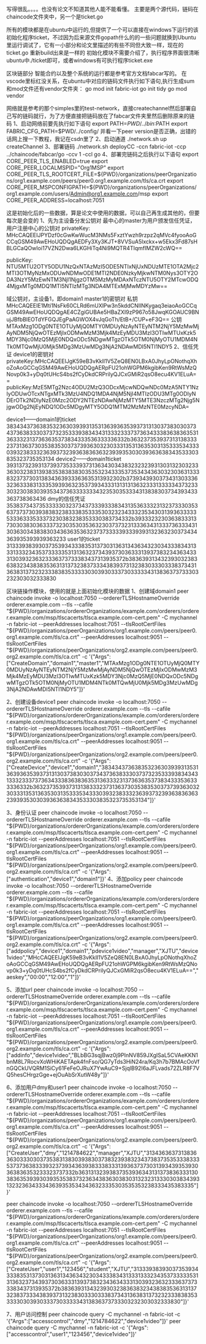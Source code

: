 写得很乱。。。。也没有论文不知道其他人能不能看懂。
主要是两个源代码，链码在chaincode文件夹中，另一个是ticket.go

所有的模块都是在ubuntu中运行的,但提供了一个可以直接在windows下运行的该初始化程序ticket，不过因为后来源文件gopath什么的的一些问题就换到Ubuntu里运行调试了，它有一小部分和论文里描述的有些不同但大致一样，现在的ticket.go 重新build出来是一样的
初始化模块不需要介绍了，执行程序界面很清晰
ubuntu中./ticket即可，或者windows有可执行程序ticket.exe

区块链部分
智能合约以及整个系统的运行都是参考官方文档fabcar写的。
在vscode里标红没关系，在ubuntu中对应的链码文件执行如下语句,执行生成sum和mod文件还有vendor文件夹：
go mod init fabric-iot
go init tidy
go mod vendor

网络就是参考的那个simples里的test-network，直接createchannel然后部署自己写的链码就行，为了方便直接把链码放在了fabcar文件夹里然后删除原来的链码
1、启动网络前要先执行如下语句
export PATH=${PWD}/../bin:$PATH
export FABRIC_CFG_PATH=$PWD/../config/
并看一下peer version是否正确，出错的话网上搜一下教程，我记在csdn里了
2、启动通道
./network.sh up createChannel
3、部署链码
./network.sh deployCC -ccn fabric-iot -ccp ../chaincode/fabcar/go -ccv 1 -ccl go 
4、部署完链码之后执行以下语句
export CORE_PEER_TLS_ENABLED=true
export CORE_PEER_LOCALMSPID="Org1MSP"
export CORE_PEER_TLS_ROOTCERT_FILE=${PWD}/organizations/peerOrganizations/org1.example.com/peers/peer0.org1.example.com/tls/ca.crt
export CORE_PEER_MSPCONFIGPATH=${PWD}/organizations/peerOrganizations/org1.example.com/users/Admin@org1.example.com/msp
export CORE_PEER_ADDRESS=localhost:7051

这是初始化后的一些数据，算是论文中使用的数据，可以自己再生成其他的，但要每次是会变的
1、先为主设备分发公钥对
最中心的master为用户颁发信任凭证，用户注册中心的公钥对
privateKey:
MHcCAQEEIJPYDzf0cGwKwWucM3NMs5FxztYwzh9rzpz2qMVc4fyooAoGCCqGSM49AwEHoUQDQgAEDFy3Xy3KJT+8VVSuA5lxckx+w5Ekx3Fd87sHBLGCaQOwIoi17VZN2Dwa6LKGHiTq4Ni9MQTR4TIqmfIMZW2cWQ==
 
 publicKey: NTU5MTU2OTY5ODU1NzQxNTAzMzI5ODE5NTIxNjUxNDUzMTE1OTA2Mjc2MTI3OTMyNzMxODUwNDMwODE1MTI2NDE0NzkyMjkwNTM0Nys3OTY2ODA3NzY5MzEwNTM3NjI1NjgzOTM5MzMyMDAxNTczNTU5OTY2MTcwODQ4MjgxMTg0MDQ1MTI5NTIzMTg3NDA4MTExMjMwMDYzMw==

域公钥对，主设备1，即domain1
master1的密钥对
私钥
MHcCAQEEIE1Mti1NsFk60CLRd6mUXlPw3n5kddCNIlNKygaq3eiaoAoGCCqGSM49AwEHoUQDQgAE4CZgiGUBAe5HBaZXI9zP967o58JwqKGOAUC9BNujJBfbBlEOTdYFGQJEgPaAGWOX4vJqGoTh/EtB+/CUP+eF3Q==
公钥
MTAxMzg1ODg0NTE1OTUyMjQ0MTY0MDUyNzAyNTEyNTM2NjY5MzMwMjAyNDM5NjQwOTEzMjIxODMwMzM3Mjk4MzEyMDU3MzI3OTIwMTUxKzk5MDY3Njc0MzQ5MjE0NDQxODc5NDgwMTgzOTk5OTM0NjMyOTU1MDM4NTk0MTQwMjU0Mjk5MDg3MzUwMDg3NjA2NDAwMDI5NTI1NDY5
2、信任凭证
device1的密钥对
privateKey:MHcCAQEEIJgK59eB3vKklI1V5ZeQ8EN0LBxA0JhyLpONothqXhoZoAoGCCqGSM49AwEHoUQDQgAERpFU21ohWGPM6kgibKen9RtWsMzQNovp0k3+yDq0tUHcS4bs2fCyDkdCRPrilyQJCxGMiR2qsO8ecu4KV1ELuA==
 publicKey:MzE5MTg2Nzc4ODU2MzQ3ODcxMjcwNDQwNDc0MzA5NTY1NzIyODUwOTcxNTgxMTk3MzU4NDQ1MDA4NjM5NjI4MTIzODU3MTg0ODIyNDErOTk2NDIyNzE0Mzc2ODY2NTEzNDAwNjMzMTY5MTE3NzczMTg2Njg5NjgwODg2NjEyNDQ1ODc5MDgyMTY5ODQ1MTM2MzMzNTE0MzcyNDA=

device1——domain1的ticket
38343437363835323630393931353136393635393731313037383030373437363833303737323533393834343133323337373634333836383635313633323137363635373834333536333336332b3632373539373131383332373136373035383530373739363032303331353136353031353335343330393238333236393732393638363632393935303039363638343533303835323735353134
device2——domain1ticket
39313732393137393735333937313634303438323232393130313230323336303238313938353838383035353234333537353434363032303631333832373730313834363933363635313932302b37393439303734313033363236333831333539393632353739343331313131363233313333343732333032303830393534373633333334323530353334313838303734393433363738363436
dmy的信任凭证
35383734373533333032373437333933383431353633323132373330353637373730393838323833383533353032323433323534303139363333353336333533373230383238353330383734332b3933323230363833313730303830363337323035303536323037373231333634313337363334313036303438383034363635363237373333393339393132363230373434363935393939363233
user1的ticket
31333938393037353934333835313730313631343634323034333834313331333234353733333531313632373439373036333139373832343634333130393236323336373733383437313935372b3836393134323930323836383234383835363131373238373334383937313238303330333837343136383137323233383835333330303930333730333334313836373733303232303032333830

区块链操作模块，使用的就是上面初始化模块的数据
1、创建域domain1
 peer chaincode invoke -o localhost:7050 --ordererTLSHostnameOverride orderer.example.com --tls --cafile "${PWD}/organizations/ordererOrganizations/example.com/orderers/orderer.example.com/msp/tlscacerts/tlsca.example.com-cert.pem" -C mychannel -n fabric-iot --peerAddresses localhost:7051 --tlsRootCertFiles "${PWD}/organizations/peerOrganizations/org1.example.com/peers/peer0.org1.example.com/tls/ca.crt" --peerAddresses localhost:9051 --tlsRootCertFiles "${PWD}/organizations/peerOrganizations/org2.example.com/peers/peer0.org2.example.com/tls/ca.crt" -c '{"Args":["CreateDomain","domain1","master1","MTAxMzg1ODg0NTE1OTUyMjQ0MTY0MDUyNzAyNTEyNTM2NjY5MzMwMjAyNDM5NjQwOTEzMjIxODMwMzM3Mjk4MzEyMDU3MzI3OTIwMTUxKzk5MDY3Njc0MzQ5MjE0NDQxODc5NDgwMTgzOTk5OTM0NjMyOTU1MDM4NTk0MTQwMjU0Mjk5MDg3MzUwMDg3NjA2NDAwMDI5NTI1NDY5"]}'

2、创建设备device1
 peer chaincode invoke -o localhost:7050 --ordererTLSHostnameOverride orderer.example.com --tls --cafile "${PWD}/organizations/ordererOrganizations/example.com/orderers/orderer.example.com/msp/tlscacerts/tlsca.example.com-cert.pem" -C mychannel -n fabric-iot --peerAddresses localhost:7051 --tlsRootCertFiles "${PWD}/organizations/peerOrganizations/org1.example.com/peers/peer0.org1.example.com/tls/ca.crt" --peerAddresses localhost:9051 --tlsRootCertFiles "${PWD}/organizations/peerOrganizations/org2.example.com/peers/peer0.org2.example.com/tls/ca.crt" -c '{"Args":["CreateDevice","device1","domain1","38343437363835323630393931353136393635393731313037383030373437363833303737323533393834343133323337373634333836383635313633323137363635373834333536333336332b3632373539373131383332373136373035383530373739363032303331353136353031353335343330393238333236393732393638363632393935303039363638343533303835323735353134"]}'

3、身份认证
peer chaincode invoke -o localhost:7050 --ordererTLSHostnameOverride orderer.example.com --tls --cafile "${PWD}/organizations/ordererOrganizations/example.com/orderers/orderer.example.com/msp/tlscacerts/tlsca.example.com-cert.pem" -C mychannel -n fabric-iot --peerAddresses localhost:7051 --tlsRootCertFiles "${PWD}/organizations/peerOrganizations/org1.example.com/peers/peer0.org1.example.com/tls/ca.crt" --peerAddresses localhost:9051 --tlsRootCertFiles "${PWD}/organizations/peerOrganizations/org2.example.com/peers/peer0.org2.example.com/tls/ca.crt" -c '{"Args":["authentication","device1","domain1"]}'
4、添加policy
peer chaincode invoke -o localhost:7050 --ordererTLSHostnameOverride orderer.example.com --tls --cafile "${PWD}/organizations/ordererOrganizations/example.com/orderers/orderer.example.com/msp/tlscacerts/tlsca.example.com-cert.pem" -C mychannel -n fabric-iot --peerAddresses localhost:7051 --tlsRootCertFiles "${PWD}/organizations/peerOrganizations/org1.example.com/peers/peer0.org1.example.com/tls/ca.crt" --peerAddresses localhost:9051 --tlsRootCertFiles "${PWD}/organizations/peerOrganizations/org2.example.com/peers/peer0.org2.example.com/tls/ca.crt" -c '{"Args":["addpolicy","device1","domain1","pdevice1video","manager","XJTU","device1video","MHcCAQEEIJgK59eB3vKklI1V5ZeQ8EN0LBxA0JhyLpONothqXhoZoAoGCCqGSM49AwEHoUQDQgAERpFU21ohWGPM6kgibKen9RtWsMzQNovp0k3+yDq0tUHcS4bs2fCyDkdCRPrilyQJCxGMiR2qsO8ecu4KV1ELuA==","aeskey","00:00","12:00","1"]}'

5、添加url 
peer chaincode invoke -o localhost:7050 --ordererTLSHostnameOverride orderer.example.com --tls --cafile "${PWD}/organizations/ordererOrganizations/example.com/orderers/orderer.example.com/msp/tlscacerts/tlsca.example.com-cert.pem" -C mychannel -n fabric-iot --peerAddresses localhost:7051 --tlsRootCertFiles "${PWD}/organizations/peerOrganizations/org1.example.com/peers/peer0.org1.example.com/tls/ca.crt" --peerAddresses localhost:9051 --tlsRootCertFiles "${PWD}/organizations/peerOrganizations/org2.example.com/peers/peer0.org2.example.com/tls/ca.crt" -c '{"Args":["addinfo","device1video","BLbBG3sqjBwz0j9PInNV859JXgISaL5CVAeKKN1bnM8L7RocvXoWHiKAETApk4fnFso/QG7yTds3HiN24ra/Kq3h7b7BMAcOoVfnGQCkUVQRM1SiCy61FeFeOJRuX7YwAuC9+SjqlB92I6aJFLvads72ZLR8F7VQ5hesCHrgzGge+ejOuAbSrXutW48y"]}'

6、添加用户dmy和user1
peer chaincode invoke -o localhost:7050 --ordererTLSHostnameOverride orderer.example.com --tls --cafile "${PWD}/organizations/ordererOrganizations/example.com/orderers/orderer.example.com/msp/tlscacerts/tlsca.example.com-cert.pem" -C mychannel -n fabric-iot --peerAddresses localhost:7051 --tlsRootCertFiles "${PWD}/organizations/peerOrganizations/org1.example.com/peers/peer0.org1.example.com/tls/ca.crt" --peerAddresses localhost:9051 --tlsRootCertFiles "${PWD}/organizations/peerOrganizations/org2.example.com/peers/peer0.org2.example.com/tls/ca.crt" -c '{"Args":["CreateUser","dmy","1214784622","manager","XJTU","31343636373138363630333030373538313830393830373832393832343738373535333833353737363833393237393436393833383331393637373031393439353930363836353233323737332b3631313239383735393634313137383633313038363539393039353538373236343836303830313232313330303834393132323634333436393535343436323335303535353238333435383335"]}'

peer chaincode invoke -o localhost:7050 --ordererTLSHostnameOverride orderer.example.com --tls --cafile "${PWD}/organizations/ordererOrganizations/example.com/orderers/orderer.example.com/msp/tlscacerts/tlsca.example.com-cert.pem" -C mychannel -n fabric-iot --peerAddresses localhost:7051 --tlsRootCertFiles "${PWD}/organizations/peerOrganizations/org1.example.com/peers/peer0.org1.example.com/tls/ca.crt" --peerAddresses localhost:9051 --tlsRootCertFiles "${PWD}/organizations/peerOrganizations/org2.example.com/peers/peer0.org2.example.com/tls/ca.crt" -c '{"Args":["CreateUser","user1","123456","student","XJTU","31333938393037353934333835313730313631343634323034333834313331333234353733333531313632373439373036333139373832343634333130393236323336373733383437313935372b3836393134323930323836383234383835363131373238373334383937313238303330333837343136383137323233383835333330303930333730333334313836373733303232303032333830"]}'

7、用户访问控制
peer chaincode query -C mychannel -n fabric-iot -c '{"Args":["accesscontrol","dmy","1214784622","device1video"]}'
peer chaincode query -C mychannel -n fabric-iot -c '{"Args":["accesscontrol","user1","123456","device1video"]}'


